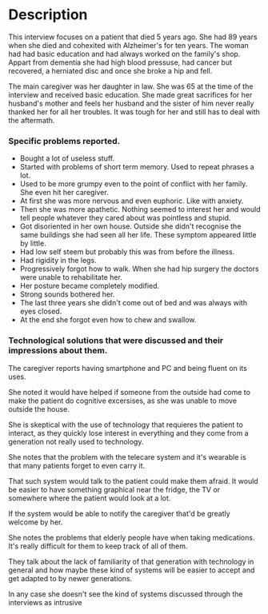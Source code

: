# Description
This interview focuses on a patient that died 5 years ago. She had 89 years when she died and cohexited with Alzheimer's for ten years. The woman had had basic education and had always worked on the family's shop. Appart from dementia she had high blood pressuse, had cancer but recovered, a herniated disc and once she broke a hip and fell.

The main caregiver was her daughter in law. She was 65 at the time of the interview and received basic education. She made great sacrifices for her husband's mother and feels her husband and the sister of him never really thanked her for all her troubles. It was tough for her and still has to deal with the aftermath.

### Specific problems reported.
* Bought a lot of useless stuff.
* Started with problems of short term memory. Used to repeat phrases a lot. 
* Used to be more grumpy even to the point of conflict with her family. She even hit her caregiver.
* At first she was more nervous and even euphoric. Like with anxiety.
* Then she was more apathetic. Nothing seemed to interest her and would tell people whatever they cared about was pointless and stupid.
* Got disoriented in her own house. Outside she didn't recognise the same buildings she had seen all her life. These symptom appeared little by little.
* Had low self steem but probably this was from before the illness.
* Had rigidity in the legs. 
* Progressively forgot how to walk. When she had hip surgery the doctors were unable to rehabilitate her.
* Her posture became completely modified.
* Strong sounds bothered her.
* The last three years she didn't come out of bed and was always with eyes closed.
* At the end she forgot even how to chew and swallow.

### Technological solutions that were discussed and their impressions about them.

The caregiver reports having smartphone and PC and being fluent on its uses.

She noted it would have helped if someone from the outside had come to make the patient do cognitive excersises, as she was unable to move outside the house.

She is skeptical with the use of technology that requieres the patient to interact, as they quickly lose interest in everything and they come from a generation not really used to technology.

She notes that the problem with the telecare system and it's wearable is that many patients forget to even carry it.

That such system would talk to the patient could make them afraid. It would be easier to have something graphical near the fridge, the TV or somewhere where the patient would look at a lot.

If the system would be able to notify the caregiver that'd be greatly welcome by her.

She notes the problems that elderly people have when taking medications. It's really difficult for them to keep track of all of them.

They talk about the lack of familiarity of that generation with technology in general and how maybe these kind of systems will be easier to accept and get adapted to by newer generations.

In any case she doesn't see the kind of systems discussed through the interviews as intrusive
 